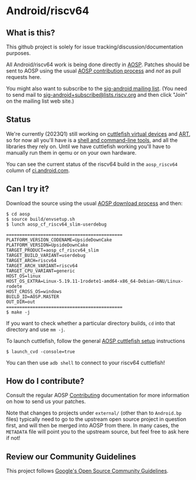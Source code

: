 # Android/riscv64

## What is this?

This github project is solely for issue tracking/discussion/documentation
purposes.

All Android/riscv64 work is being done directly in [AOSP](https://source.android.com/).
Patches should be sent to AOSP using the usual
[AOSP contribution process](https://source.android.com/docs/setup/contribute#contribute-to-the-code)
and *not* as pull requests here.

You might also want to subscribe to the
[sig-android mailing list](https://lists.riscv.org/g/sig-android).
(You need to send mail to
[sig-android+subscribe@lists.riscv.org](mailto:sig-android+subscribe@lists.riscv.org)
and then click "Join" on the mailing list web site.)

## Status

We're currently (2023Q1) still working on
[cuttlefish virtual devices](https://source.android.com/docs/setup/create/cuttlefish)
and
[ART](https://source.android.com/docs/core/runtime),
so for now all you'll have is a
[shell and command-line tools](https://android.googlesource.com/platform/system/core/+/master/shell_and_utilities/README.md),
and all the libraries they rely on. Until we have cuttlefish working you'll have to manually
run them in qemu or on your own hardware.

You can see the current status of the
riscv64 build in the `aosp_riscv64` column of
[ci.android.com](https://ci.android.com/builds/branches/aosp-master/grid?).

## Can I try it?

Download the source using the usual
[AOSP download process](https://source.android.com/docs/setup/download/downloading)
and then:
```
$ cd aosp
$ source build/envsetup.sh
$ lunch aosp_cf_riscv64_slim-userdebug

============================================
PLATFORM_VERSION_CODENAME=UpsideDownCake
PLATFORM_VERSION=UpsideDownCake
TARGET_PRODUCT=aosp_cf_riscv64_slim
TARGET_BUILD_VARIANT=userdebug
TARGET_ARCH=riscv64
TARGET_ARCH_VARIANT=riscv64
TARGET_CPU_VARIANT=generic
HOST_OS=linux
HOST_OS_EXTRA=Linux-5.19.11-1rodete1-amd64-x86_64-Debian-GNU/Linux-rodete
HOST_CROSS_OS=windows
BUILD_ID=AOSP.MASTER
OUT_DIR=out
============================================
$ make -j
```
If you want to check whether a particular directory builds, `cd` into
that directory and use `mm -j`.

To launch cuttlefish, follow the general
[AOSP cuttlefish setup](https://source.android.com/docs/setup/create/cuttlefish-use)
instructions
```
$ launch_cvd -console=true
```
You can then use `adb shell` to connect to your riscv64 cuttlefish!

## How do I contribute?

Consult the regular AOSP
[Contributing](https://source.android.com/docs/setup/contribute#contribute-to-the-code)
documentation for more information on how to send us your patches.

Note that changes to projects under `external/` (other than to
`Android.bp` files) typically need to go to the upstream open source
project in question first, and will then be merged into AOSP from
there. In many cases, the `METADATA` file will point you to the
upstream source, but feel free to ask here if not!

## Review our Community Guidelines

This project follows [Google's Open Source Community
Guidelines](https://opensource.google/conduct/).
